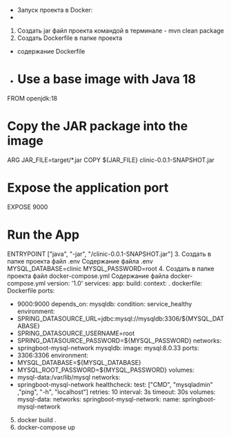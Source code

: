 * Запуск проекта в Docker:
* 
1.  Создать jar файл проекта командой в терминале -
mvn clean package
2. Создать  Dockerfile в папке проекта
* содержание Dockerfile
* # Use a base image with Java 18
FROM openjdk:18

# Copy the JAR package into the image
ARG JAR_FILE=target/*.jar
COPY ${JAR_FILE} clinic-0.0.1-SNAPSHOT.jar

# Expose the application port
EXPOSE 9000

# Run the App
ENTRYPOINT ["java", "-jar", "/clinic-0.0.1-SNAPSHOT.jar"]
3. Создать в папке проекта файл .env
Содержание файла .env
   MYSQL_DATABASE=clinic
   MYSQL_PASSWORD=root
4. Создать в папке проекта файл docker-compose.yml
Содержание файла docker-compose.yml
version: '1.0'
services:
app:
build:
context: .
dockerfile: Dockerfile
ports:
- 9000:9000
depends_on:
mysqldb:
condition: service_healthy
environment:
- SPRING_DATASOURCE_URL=jdbc:mysql://mysqldb:3306/${MYSQL_DATABASE}
- SPRING_DATASOURCE_USERNAME=root
- SPRING_DATASOURCE_PASSWORD=${MYSQL_PASSWORD}
networks:
- springboot-mysql-network
mysqldb:
image: mysql:8.0.33
ports:
- 3306:3306
environment:
- MYSQL_DATABASE=${MYSQL_DATABASE}
- MYSQL_ROOT_PASSWORD=${MYSQL_PASSWORD}
volumes:
- mysql-data:/var/lib/mysql
networks:
- springboot-mysql-network
healthcheck:
test: ["CMD", "mysqladmin" ,"ping", "-h", "localhost"]
retries: 10
interval: 3s
timeout: 30s
volumes:
mysql-data:
networks:
springboot-mysql-network:
name: springboot-mysql-network 
5. docker build .
6. docker-compose up